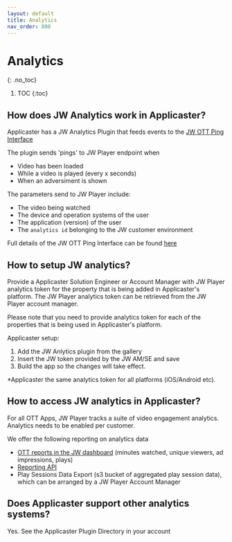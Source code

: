 ```yaml
---
layout: default
title: Analytics
nav_order: 800
---
```

# Analytics
{: .no_toc}

1. TOC
{:toc}

## How does JW Analytics work in Applicaster? 
Applicaster has a JW Analytics Plugin that feeds events to the [JW OTT Ping Interface](https://github.com/jwplayer/ott-web-app/blob/develop/docs/features/video-analytics.md)

The plugin sends 'pings' to JW Player endpoint when
- Video has been loaded
- While a video is played (every x seconds)
- When an adversiment is shown

The parameters send to JW Player include:
- The video being watched
- The device and operation systems of the user
- The application (version) of the user
- The `analytics id` belonging to the JW customer environment

Full details of the JW OTT Ping Interface can be found [here](https://github.com/jwplayer/ott-web-app/blob/develop/docs/features/video-analytics.md)

## How to setup JW analytics?
Provide a Applicaster Solution Engineer or Account Manager with JW Player analytics token for the property that is being added in Applicaster's platform. The JW Player analytics token can be retrieved from the JW Player account manager. 

Please note that you need to provide analytics token for each of the properties that is being used in Applicaster's platform.

Applicaster setup:
1. Add the JW Anlytics plugin from the gallery
1. Insert the JW token provided by the JW AM/SE and save
1. Build the app so the changes will take effect.

 *Applicaster the same analytics token for all platforms (iOS/Android etc).

## How to access JW analytics in Applicaster? 
For all OTT Apps, JW Player tracks a suite of video engagement analytics. Analytics needs to be enabled per customer.

We offer the following reporting on analytics data
- [OTT reports in the JW dashboard](https://support.jwplayer.com/articles/create-ott-apps-reports) (minutes watched, unique viewers, ad impressions, plays)
- [Reporting API](https://developer.jwplayer.com/jwplayer/docs/analytics-getting-started)
- Play Sessions Data Export (s3 bucket of aggregated play session data), which can be arranged by a JW Player Account Manager

## Does Applicaster support other analytics systems?
Yes. See the Applicaster Plugin Directory in your account
